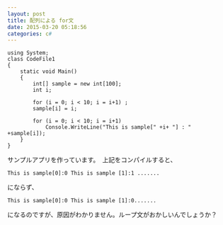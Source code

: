 ```yaml
---
layout: post
title: 配列による for文
date: 2015-03-20 05:18:56
categories: c#
---
```

<pre><code>using System;
class CodeFile1
{
    static void Main()
    {
        int[] sample = new int[100];
        int i;

        for (i = 0; i &lt; 10; i = i+1) ;
        sample[i] = i;

        for (i = 0; i &lt; 10; i = i+1)
            Console.WriteLine("This is sample[" +i+ "] : " +sample[i]);
    }
}
</code></pre>

<p>サンプルアプリを作っています。　上記をコンパイルすると、</p>

<pre><code>This is sample[0]:0 This is sample [1]:1 .......
</code></pre>

<p>にならず、</p>

<pre><code>This is sample[0]:0 This is sample [1]:0.......
</code></pre>

<p>になるのですが、原因がわかりません。ループ文がおかしいんでしょうか？</p>
